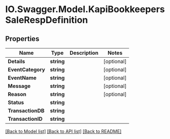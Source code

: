 # IO.Swagger.Model.KapiBookkeepersSaleRespDefinition
## Properties

Name | Type | Description | Notes
------------ | ------------- | ------------- | -------------
**Details** | **string** |  | [optional] 
**EventCategory** | **string** |  | [optional] 
**EventName** | **string** |  | [optional] 
**Message** | **string** |  | [optional] 
**Reason** | **string** |  | [optional] 
**Status** | **string** |  | 
**TransactionDB** | **string** |  | 
**TransactionID** | **string** |  | 

[[Back to Model list]](../README.md#documentation-for-models) [[Back to API list]](../README.md#documentation-for-api-endpoints) [[Back to README]](../README.md)

